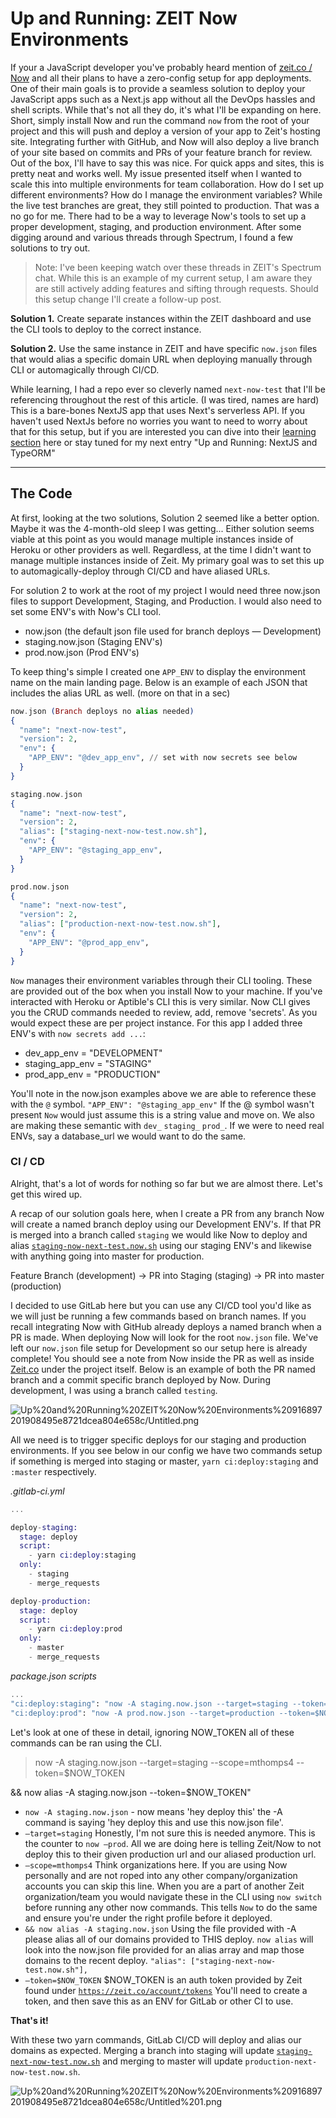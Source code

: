 # Up and Running: ZEIT Now Environments

If your a JavaScript developer you've probably heard mention of [zeit.co / Now](https://zeit.co/) and all their plans to have a zero-config setup for app deployments. One of their main goals is to provide a seamless solution to deploy your JavaScript apps such as a Next.js app without all the DevOps hassles and shell scripts. While that's not all they do, it's what I'll be expanding on here. Short, simply install Now and run the command `now` from the root of your project and this will push and deploy a version of your app to Zeit's hosting site. Integrating further with GitHub, and Now will also deploy a live branch of your site based on commits and PRs of your feature branch for review. Out of the box, I'll have to say this was nice. For quick apps and sites, this is pretty neat and works well. My issue presented itself when I wanted to scale this into multiple environments for team collaboration. How do I set up different environments? How do I manage the environment variables? While the live test branches are great, they still pointed to production. That was a no go for me. There had to be a way to leverage Now's tools to set up a proper development, staging, and production environment. After some digging around and various threads through Spectrum, I found a few solutions to try out. 

> Note: I've been keeping watch over these threads in ZEIT's Spectrum chat. While this is an example of my current setup, I am aware they are still actively adding features and sifting through requests. Should this setup change I'll create a follow-up post.
> 

**Solution 1.** Create separate instances within the ZEIT dashboard and use the CLI tools to deploy to the correct instance. 

**Solution 2.** Use the same instance in ZEIT and have specific `now.json` files that would alias a specific domain URL when deploying manually through CLI or automagically through CI/CD. 

While learning, I had a repo ever so cleverly named `next-now-test` that I'll be referencing throughout the rest of this article. (I was tired, names are hard) This is a bare-bones NextJS app that uses Next's serverless API. If you haven't used NextJs before no worries you want to need to worry about that for this setup, but if you are interested you can dive into their [learning section](https://nextjs.org/learn/basics/getting-started) here or stay tuned for my next entry "Up and Running: NextJS and TypeORM" 

---

## The Code

At first, looking at the two solutions, Solution 2 seemed like a better option. Maybe it was the 4-month-old sleep I was getting... Either solution seems viable at this point as you would manage multiple instances inside of Heroku or other providers as well. Regardless, at the time I didn't want to manage multiple instances inside of Zeit. My primary goal was to set this up to automagically-deploy through CI/CD and have aliased URLs. 

For solution 2 to work at the root of my project I would need three now.json files to support Development, Staging, and Production. I would also need to set some ENV's with Now's CLI tool. 

- now.json (the default json file used for branch deploys — Development)
- staging.now.json (Staging ENV's)
- prod.now.json (Prod ENV's)

To keep thing's simple I created one `APP_ENV` to display the environment name on the main landing page. Below is an example of each JSON that includes the alias URL as well. (more on that in a sec) 

```elixir
now.json (Branch deploys no alias needed)
{
  "name": "next-now-test",
  "version": 2,
  "env": {
    "APP_ENV": "@dev_app_env", // set with now secrets see below 
  }
}

staging.now.json
{
  "name": "next-now-test",
  "version": 2,
  "alias": ["staging-next-now-test.now.sh"],
  "env": {
    "APP_ENV": "@staging_app_env",
  }
}

prod.now.json 
{
  "name": "next-now-test",
  "version": 2,
  "alias": ["production-next-now-test.now.sh"],
  "env": {
    "APP_ENV": "@prod_app_env",
  }
}
```

`Now` manages their environment variables through their CLI tooling. These are provided out of the box when you install Now to your machine. If you've interacted with Heroku or Aptible's CLI this is very similar. Now CLI gives you the CRUD commands needed to review, add, remove 'secrets'. As you would expect these are per project instance. For this app I added three ENV's with `now secrets add ...`: 

- dev_app_env = "DEVELOPMENT"
- staging_app_env = "STAGING"
- prod_app_env = "PRODUCTION"

You'll note in the now.json examples above we are able to reference these with the `@` symbol. `"APP_ENV": "@staging_app_env"` If the @ symbol wasn't present `Now` would just assume this is a string value and move on. We also are making these semantic with `dev_` `staging_` `prod_`. If we were to need real ENVs, say a database_url we would want to do the same. 

### CI / CD

Alright, that's a lot of words for nothing so far but we are almost there. Let's get this wired up. 

A recap of our solution goals here, when I create a PR from any branch Now will create a named branch deploy using our Development ENV's. If that PR is merged into a branch called `staging` we would like Now to deploy and alias [`staging-now-next-test.now.sh`](http://staging-now-next-test.now.sh) using our staging ENV's and likewise with anything going into master for production. 

Feature Branch (development) → PR into Staging (staging) → PR into master (production)

I decided to use GitLab here but you can use any CI/CD tool you'd like as we will just be running a few commands based on branch names. If you recall integrating Now with GitHub already deploys a named branch when a PR is made. When deploying Now will look for the root `now.json` file. We've left our `now.json` file setup for Development so our setup here is already complete! You should see a note from Now inside the PR as well as inside [Zeit.co](http://zeit.co) under the project itself. Below is an example of both the PR named branch and a commit specific branch deployed by Now. During development, I was using a branch called `testing`. 

![Up%20and%20Running%20ZEIT%20Now%20Environments%20916897201908495e8721dcea804e658c/Untitled.png](Up%20and%20Running%20ZEIT%20Now%20Environments%20916897201908495e8721dcea804e658c/Untitled.png)

All we need is to trigger specific deploys for our staging and production environments. If you see below in our config we have two commands setup if something is merged into staging or master, `yarn ci:deploy:staging` and `:master` respectively.

*.gitlab-ci.yml*

```elixir
... 

deploy-staging:
  stage: deploy
  script:
    - yarn ci:deploy:staging
  only:
    - staging
    - merge_requests

deploy-production:
  stage: deploy
  script:
    - yarn ci:deploy:prod
  only:
    - master
    - merge_requests
```

*package.json scripts*

```elixir
... 
"ci:deploy:staging": "now -A staging.now.json --target=staging --token=$NOW_TOKEN --scope=mthomps4  && now alias -A staging.now.json  --token=$NOW_TOKEN",
"ci:deploy:prod": "now -A prod.now.json --target=production --token=$NOW_TOKEN --scope=mthomps4 && now alias -A prod.now.json  --token=$NOW_TOKEN"
```

Let's look at one of these in detail, ignoring NOW_TOKEN all of these commands can be ran using  the CLI.

> now -A staging.now.json --target=staging --scope=mthomps4 
--token=$NOW_TOKEN

&& now alias -A staging.now.json  --token=$NOW_TOKEN"
> 

- `now -A staging.now.json` - now means 'hey deploy this' the -A command is saying 'hey deploy this and use this now.json file'.
- `—target=staging` Honestly, I'm not sure this is needed anymore. This is the counter to `now —prod`. All we are doing here is telling Zeit/Now to not deploy this to their given production url and our aliased production url.
- `—scope=mthomps4` Think organizations here. If you are using Now personally and are not roped into any other company/organization accounts you can skip this line. When you are a part of another Zeit organization/team you would navigate these in the CLI using `now switch` before running any other now commands. This tells `Now` to do the same and ensure you're under the right profile before it deployed.
- `&& now alias -A staging.now.json` Using the file provided with -A please alias all of our domains provided to THIS deploy. `now alias` will look into the now.json file provided for an alias array and map those domains to the recent deploy.   `"alias": ["staging-next-now-test.now.sh"],`
- `—token=$NOW_TOKEN` $NOW_TOKEN is an auth token provided by Zeit found under [`https://zeit.co/account/tokens`](https://zeit.co/account/tokens) You'll need to create a token, and then save this as an ENV for GitLab or other CI to use.

**That's it!** 

With these two yarn commands, GitLab CI/CD will deploy and alias our domains as expected. Merging a branch into staging will update [`staging-next-now-test.now.sh`](http://staging-next-now-test.now.sh) and merging to master will update `production-next-now-test.now.sh`. 

![Up%20and%20Running%20ZEIT%20Now%20Environments%20916897201908495e8721dcea804e658c/Untitled%201.png](Up%20and%20Running%20ZEIT%20Now%20Environments%20916897201908495e8721dcea804e658c/Untitled%201.png)